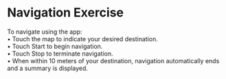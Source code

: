 # Navigation Exercise

To navigate using the app:  
• Touch the map to indicate your desired destination.  
• Touch Start to begin navigation.  
• Touch Stop to terminate navigation.  
• When within 10 meters of your destination, navigation automatically ends and a summary is displayed.  

